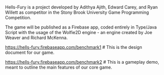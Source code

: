 Hells-Fury is a project developed by Adithya Ajith, Edward Carey, and Ryan Willett as competitor in the Stony Brook University Game Programming Competition.

The game will be published as a Firebase app, coded entirely in Type/Java Script with the usage of the Wolfie2D engine - an engine created by Joe Weaver and Richard McKenna.

https://hells-fury.firebaseapp.com/benchmark1 # This is the design document for our game.

https://hells-fury.firebaseapp.com/benchmark2 # This is a gameplay demo, meant to outline the main features of our core game.
